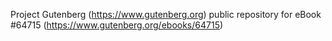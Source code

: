 Project Gutenberg (https://www.gutenberg.org) public repository for
eBook #64715 (https://www.gutenberg.org/ebooks/64715)
